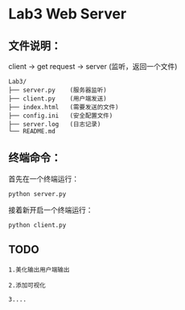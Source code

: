 # Lab3 Web Server

## 文件说明：
client -> get request ->  server (监听，返回一个文件)
```
Lab3/
├── server.py    (服务器监听)
├── client.py    (用户端发送)
├── index.html   (需要发送的文件)
├── config.ini   (安全配置文件)
├── server.log   (日志记录)
└── README.md    
```

## 终端命令：

首先在一个终端运行：

```
python server.py 
```

接着新开启一个终端运行：

```
python client.py 
```

## TODO

```
1.美化输出用户端输出

2.添加可视化

3....
```

